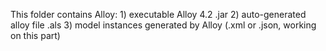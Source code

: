 This folder contains Alloy:
	1) executable Alloy 4.2 .jar
	2) auto-generated alloy file .als
	3) model instances generated by Alloy (.xml or .json, working on this part)